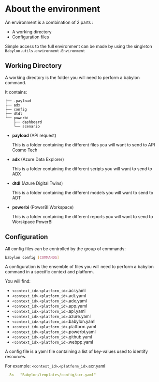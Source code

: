 # About the environment

An environment is a combination of 2 parts :

- A working directory
- Configuration files

Simple access to the full environment can be made by using the singleton `Babylon.utils.environment.Environment`

## Working Directory

A working directory is the folder you will need to perform a babylon command.

It contains:
```text
├── .payload
├── adx
├── config
├── dtdl
└── powerbi
    ├── dashboard
    └── scenario
```


* **payload** (API request)

   This is a folder containing the different files you will want to send to API Cosmo Tech

* **adx** (Azure Data Explorer)

   This is a folder containing the different scripts you will want to send to ADX

* **dtdl** (Azure Digital Twins)

   This is a folder containing the different models you will want to send to ADT

* **powerbi** (PowerBI Workspace)

   This is a folder containing the different reports you will want to send to Worskpace PowerBI




## Configuration

All config files can be controlled by the group of commands:

```bash
babylon config [COMMANDS]
```
A configuration is the ensemble of files you will need to perform a babylon command in a specific context and platform.

You will find:

- `<context_id>`.`<platform_id>`.acr.yaml
- `<context_id>`.`<platform_id>`.adt.yaml
- `<context_id>`.`<platform_id>`.adx.yaml
- `<context_id>`.`<platform_id>`.app.yaml
- `<context_id>`.`<platform_id>`.api.yaml
- `<context_id>`.`<platform_id>`.azure.yaml
- `<context_id>`.`<platform_id>`.babylon.yaml
- `<context_id>`.`<platform_id>`.platform.yaml
- `<context_id>`.`<platform_id>`.powerbi.yaml
- `<context_id>`.`<platform_id>`.github.yaml
- `<context_id>`.`<platform_id>`.webpp.yaml
 

A config file is a yaml file containing a list of key-values used to identify resources.

For example: `<context_id>`.`<platform_id>`.acr.yaml

```yaml
--8<-- "Babylon/templates/config/acr.yaml"
```
